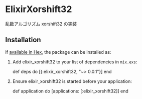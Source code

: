# ElixirXorshift32

乱数アルゴリズム xorshift32 の実装

## Installation

If [available in Hex](https://hex.pm/docs/publish), the package can be installed as:

  1. Add elixir_xorshift32 to your list of dependencies in `mix.exs`:

        def deps do
          [{:elixir_xorshift32, "~> 0.0.1"}]
        end

  2. Ensure elixir_xorshift32 is started before your application:

        def application do
          [applications: [:elixir_xorshift32]]
        end
